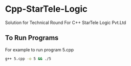 # Cpp-StarTele-Logic
Solution for Technical Round For C++ StarTele Logic Pvt.Ltd

## To Run Programs

For example to run program 5.cpp

```bash
g++ 5.cpp -o 5 && ./5
```
